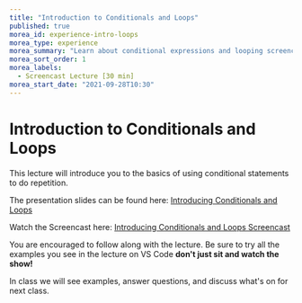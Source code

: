 ```yaml
--- 
title: "Introduction to Conditionals and Loops" 
published: true 
morea_id: experience-intro-loops
morea_type: experience 
morea_summary: "Learn about conditional expressions and looping screencast"
morea_sort_order: 1 
morea_labels:
  - Screencast Lecture [30 min]
morea_start_date: "2021-09-28T10:30"
---
```

# Introduction to Conditionals and Loops
This lecture will introduce you to the basics of using conditional statements to do repetition.

The presentation slides can be found here:
[Introducing Conditionals and Loops](ITM352_flow_control_II.pptx)

Watch the Screencast here:
[Introducing Conditionals and Loops Screencast](https://youtu.be/PsLpR9WCzRk)

You are encouraged to follow along with the lecture. Be sure to try all the examples you see in the lecture on VS Code **don't just sit and watch the show!**

In class we will see examples, answer questions, and discuss what's on for next class. 